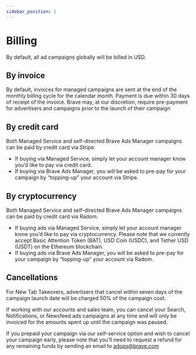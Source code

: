 ```yaml
---
sidebar_position: 1
---
```


# Billing
By default, all ad campaigns globally will be billed in USD. 

## By invoice
By default, invoices for managed campaigns are sent at the end of the monthly billing cycle for the calendar month. Payment is due within 30 days of receipt of the invoice. Brave may, at our discretion, require pre-payment for advertisers and campaigns prior to the launch of their campaign 

## By credit card
Both Managed Service and self-directed Brave Ads Manager campaigns can be paid by credit card via Stripe. 

- If buying via Managed Service, simply let your account manager know you’d like to pay via credit card.
- If buying via Brave Ads Manager, you will be asked to pre-pay for your campaign by “topping-up” your account via Stripe.

## By cryptocurrency
Both Managed Service and self-directed Brave Ads Manager campaigns can be paid by credit card via Radom.

- If buying ads via Managed Service, simply let your account manager know you’d like to pay via cryptocurrency. Please note that we currently accept Basic Attention Token (BAT), USD Coin (USDC), and Tether USD (USDT) on the Ethereum blockchain.
- If buying ads via Brave Ads Manager, you will be asked to pre-pay for your campaign by “topping-up” your account via Radom.

## Cancellations
For New Tab Takeovers, advertisers that cancel within seven days of the campaign launch date will be charged 50% of the campaign cost. 

If working with our accounts and sales team, you can cancel your Search, Notifications, or Newsfeed ads campaigns at any time and will only be invoiced for the amounts spent up until the campaign was paused. 

If you prepaid your campaign via our self-service option and wish to cancel your campaign early, please note that you’ll need to request a refund for any remaining funds by sending an email to [adops@brave.com](mailto:adops@brave.com)

